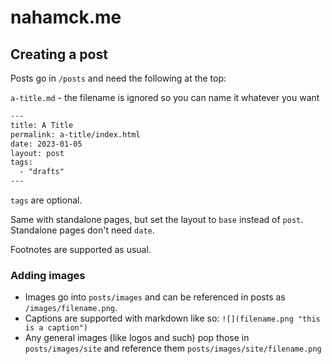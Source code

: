 # nahamck.me

## Creating a post

Posts go in `/posts` and need the following at the top:

`a-title.md` - the filename is ignored so you can name it whatever you want

```txt
---
title: A Title
permalink: a-title/index.html
date: 2023-01-05
layout: post
tags: 
  - "drafts"
---
```

`tags` are optional.

Same with standalone pages, but set the layout to `base` instead of `post`. Standalone pages don't need `date`.

Footnotes are supported as usual.

### Adding images

- Images go into `posts/images` and can be referenced in posts as `/images/filename.png`.
- Captions are supported with markdown like so: `![](filename.png "this is a caption")`
- Any general images (like logos and such) pop those in `posts/images/site` and reference them `posts/images/site/filename.png`
